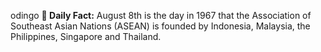 odingo
**<b>📌 Daily Fact:</b>** August 8th is the day in 1967 that the Association of Southeast Asian Nations (ASEAN) is founded by Indonesia, Malaysia, the Philippines, Singapore and Thailand.
